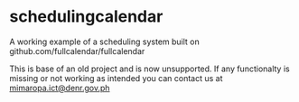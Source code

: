 # schedulingcalendar
A working example of a scheduling system built on github.com/fullcalendar/fullcalendar

This is base of an old project and is now unsupported. If any functionalty is missing or not working as intended you can contact us at mimaropa.ict@denr.gov.ph
